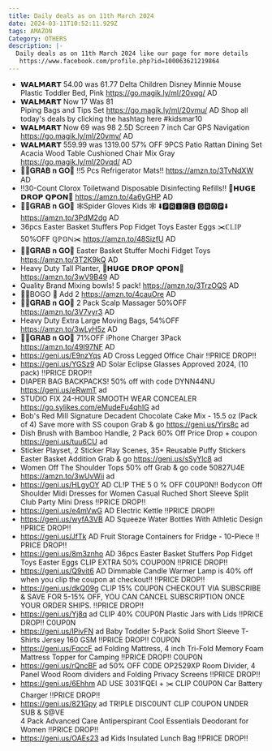 ```yaml
---
title: Daily deals as on 11th March 2024
date: 2024-03-11T10:52:11.929Z
tags: AMAZON
Category: OTHERS
description: |-
  Daily deals as on 11th March 2024 like our page for more details
   https://www.facebook.com/profile.php?id=100063621219864
---
```

* 𝗪𝗔𝗟𝗠𝗔𝗥𝗧
  54.00 was 61.77
  Delta Children Disney Minnie Mouse Plastic Toddler Bed, Pink
  https://go.magik.ly/ml/20vqg/
  AD
* 𝗪𝗔𝗟𝗠𝗔𝗥𝗧
  Now 17 Was 81\
  Piping Bags and Tips Set
  https://go.magik.ly/ml/20vmu/
  AD
  Shop all today's deals by clicking the hashtag here #kidsmar10
* 𝗪𝗔𝗟𝗠𝗔𝗥𝗧
  Now 69 was 98
  2.5D Screen 7 inch Car GPS Navigation
  https://go.magik.ly/ml/20vmv/
  AD
* 𝗪𝗔𝗟𝗠𝗔𝗥𝗧
  559.99 was 1319.00
  57% OFF  9PCS Patio Rattan Dining Set Acacia Wood Table Cushioned Chair Mix Gray
   https://go.magik.ly/ml/20vqd/
  AD
* 🏃‍♀️𝐆𝐑𝐀𝐁 𝐧 𝐆𝐎🏃
  ‼️5 Pcs Refrigerator Mats‼️
  https://amzn.to/3TvNdXW
  AD
* ‼️30-Count Clorox Toiletwand Disposable Disinfecting Refills‼️
  💸𝗛𝗨𝗚𝗘 𝗗𝗥𝗢𝗣 𝗤𝗣𝗢𝗡💸
  https://amzn.to/4a6yGHP
  AD
* 🏃‍♀️𝐆𝐑𝐀𝐁 𝐧 𝐆𝐎🏃
  🕸️Spider Gloves Kids 🕸️
  ⬇️🅿🆁🅸🅲🅴 🅳🆁🅾🅿⬇️
  https://amzn.to/3PdM2dg
  AD
* 36pcs Easter Basket Stuffers Pop Fidget Toys Easter Eggs 
  ✂️ℂ𝕃𝕀ℙ 50%OFF ℚℙ𝕆ℕ✂️
  https://amzn.to/48SizfU
  AD
* 🏃‍♀️𝐆𝐑𝐀𝐁 𝐧 𝐆𝐎🏃
  Easter Basket Stuffer Mochi Fidget Toys 
  https://amzn.to/3T2K9kQ
  AD
* Heavy Duty Tall Planter,
  💸𝗛𝗨𝗚𝗘 𝗗𝗥𝗢𝗣 𝗤𝗣𝗢𝗡💸
  https://amzn.to/3wV9B49
  AD
* Quality Brand Mixing bowls! 
  5 pack!
  https://amzn.to/3TrzOQS
  AD
* 🏃‍♀️BOGO 🏃
  Add 2 
  https://amzn.to/4cauOre
  AD
* 🏃‍♀️𝐆𝐑𝐀𝐁 𝐧 𝐆𝐎🏃
   2 Pack Scalp Massager
  50%OFF
  https://amzn.to/3V7vyr3
  AD
* Heavy Duty Extra Large Moving Bags, 
  54%OFF
  https://amzn.to/3wLyH5z
  AD
* 🏃‍♀️𝐆𝐑𝐀𝐁 𝐧 𝐆𝐎🏃
  71%OFF
  iPhone Charger 3Pack 
  https://amzn.to/49I97NF
  AD
* https://geni.us/E9nzYqs   AD
  Cross Legged Office Chair
  ‼PRICE DROP‼
* https://geni.us/YGSz9   AD 
  Solar Eclipse Glasses Approved 2024, (10 pack)
  ‼PRICE DROP‼
* DIAPER BAG BACKPACKS!
  50% off with code DYNN44NU\
  https://geni.us/eRwmT 
  ad
* STUDIO FIX 24-HOUR SMOOTH WEAR CONCEALER 
  https://go.sylikes.com/eMudeFu4qhIG 
  ad
* Bob's Red Mill Signature Decadent Chocolate Cake Mix - 15.5 oz (Pack of 4) 
  Save more with SS coupon 
  Grab & go 
  https://geni.us/Yirs8c 
  ad
* Dish Brush with Bamboo Handle, 2 Pack  60% Off 
  Price Drop + coupon 
  https://geni.us/tuu6CU
  ad
* Sticker Playset, 2 Sticker Play Scenes, 35+ Reusable Puffy Stickers 
  Easter Basket Addition 
  Grab & go 
  https://geni.us/sSyYlc8
  ad
* Women Off The Shoulder Tops 
  50% off Grab & go 
  code 50827U4E 
  https://amzn.to/3wUvWii 
  ad
* https://geni.us/HLgyOY   AD
  CL!P THE 5 0 % OFF C0UP0N‼
  Bodycon Off Shoulder Midi Dresses for Women Casual Ruched Short Sleeve Split Club Party Mini Dress
  ‼PRICE DROP‼
* https://geni.us/e4mVwG   AD
  Electric Kettle
  ‼PRICE DROP‼
* https://geni.us/wyfA3VB   AD
  Squeeze Water Bottles With Athletic Design
  ‼PRICE DROP‼
* https://geni.us/JfTk   AD
  Fruit Storage Containers for Fridge - 10-Piece
  ‼PRICE DROP‼
* https://geni.us/8m3znho   AD
  36pcs Easter Basket Stuffers Pop Fidget Toys Easter Eggs 
  CLIP EXTRA 50% COUP00N 
  ‼PRICE DROP‼
* https://geni.us/Q9vit6   AD
  Dimmable Candle Warmer Lamp is 40% off when you clip the coupon at checkout!!
  ‼PRICE DROP‼
* https://geni.us/dkQ09g
  CLIP 15% C0UP0N
  CHECKOUT VIA SUBSCRIBE & SAVE FOR 5-15% OFF, YOU CAN CANCEL SUBSCRIPTION ONCE YOUR ORDER SHIPS.
  ‼PRICE DROP‼
* https://geni.us/Yj8q   ad
  CLIP 40% C0UP0N
  Plastic Jars with Lids
  ‼PRICE DROP‼
  C0UP0N
* https://geni.us/IPivFN   ad
  Baby Toddler 5-Pack Solid Short Sleeve T-Shirts Jersey 160 GSM
  ‼PRICE DROP‼
  C0UP0N
* https://geni.us/FqccF   ad
  Folding Mattress, 4 inch Tri-Fold Memory Foam Mattress Topper for Camping
  ‼PRICE DROP‼
  C0UP0N
* https://geni.us/rQncBF   ad
  50% OFF
  C0DE OP2529XP
  Room Divider, 4 Panel Wood Room dividers and Folding Privacy Screens
  ‼PRICE DROP‼
* https://geni.us/6Ehhm   AD
  USE    3031FQEI + ✂️ CLIP C0UP0N 
  Car Battery Charger
  ‼PRICE DROP‼
* https://geni.us/821Gpy   ad
  TR!PLE DISC0UNT 
  CLIP C0UPON UNDER SUB & S@VE\
  4 Pack Advanced Care Antiperspirant Cool Essentials Deodorant for Women
  ‼PRICE DROP‼
* https://geni.us/OAEs23    ad
  Kids Insulated Lunch Bag 
  ‼PRICE DROP‼